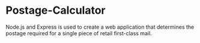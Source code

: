 # Postage-Calculator
Node.js and Express is used to create a web application that determines the postage required for a single piece of retail first-class mail. 
